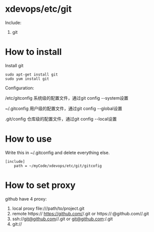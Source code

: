 # xdevops/etc/git

Include:

1. git

# How to install

Install git

    sudo apt-get install git
    sudo yum install git

Configuration:

/etc/gitconfig 系统级的配置文件，通过git config --system设置

~/.gitconfig 用户级的配置文件，通过git config --global设置

.git/config 仓库级的配置文件，通过git config --local设置

# How to use

Write this in ~/.gitconfig and delete everything else.

    [include]
        path = ~/myCode/xdevops/etc/git/gitcofig

# How to set proxy

github have 4 proxy:
1. local proxy file:///path/to/project.git
2. remote https:// https://github.com/<username>/<project>.git or https://<username>:<password>@github.com/<username>/<project>.git
3. ssh://git@github.com/<username>/<project>.git or git@github.com:<username>/<project>.git
4. git://

